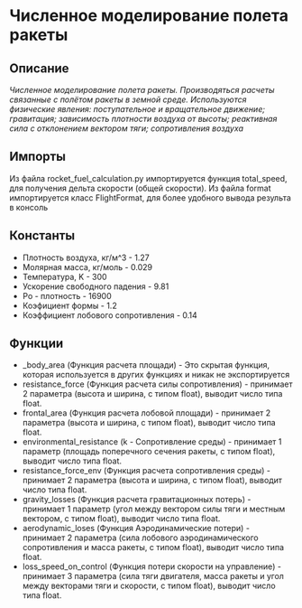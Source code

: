 # Численное моделирование полета ракеты

## Описание
*Численное моделирование полета ракеты. Производяться расчеты связанные с полётом ракеты в земной среде. Используются физические явления: поступательное и вращательное движение; гравитация; зависимость плотности воздуха от высоты; реактивная сила с отклонением вектором тяги; сопротивления воздуха*

## Импорты
Из файла rocket_fuel_calculation.py импортируется функция total_speed, для получения дельта скорости (общей скорости).
Из файла format импортируется класс FlightFormat, для более удобного вывода результа в консоль

## Константы
- Плотность воздуха, кг/м^3 - 1.27
- Молярная масса, кг/моль - 0.029
- Температура, K - 300
- Ускорение свободного падения - 9.81
- Ро - плотность - 16900
- Коэфициент формы - 1.2
- Коэффициент лобового сопротивления - 0.14

## Функции
- \_body_area (Функция расчета площади) - Это скрытая функция, которая используется в других функциях и никак не экспортируется
- resistance_force (Функция расчета силы сопротивления) - принимает 2 параметра (высота и ширина, с типом float), выводит число типа float.
- frontal_area (Функция расчета лобовой площади) - принимает 2 параметра (высота и ширина, с типом float), выводит число типа float.
- environmental_resistance (k - Сопротивление среды) - принимает 1 параметр (площадь поперечного сечения ракеты, с типом float), выводит число типа float.
- resistance_force_env (Функция расчета сопротивления среды) - принимает 2 параметра (высота и ширина, с типом float), выводит число типа float.
- gravity_losses (Функция расчета гравитационных потерь) - принимает 1 параметр (угол между вектором силы тяги и местным вектором, с типом float), выводит число типа float.
- aerodynamic_loses (Функция Аэродинамические потери) - принимает 2 параметра (сила лобового аэродинамического сопротивления и масса ракеты, с типом float), выводит число типа float.
- loss_speed_on_control (Функция потери скорости на управление) - принимает 3 параметра (сила тяги двигателя, масса ракеты и угол между векторами тяги и скорости, с типом float), выводит число типа float.